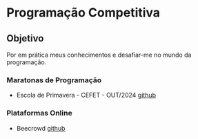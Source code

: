 # Programação Competitiva
## Objetivo
Por em prática meus conhecimentos e desafiar-me no mundo da programação.
### Maratonas de Programação
- Escola de Primavera - CEFET - OUT/2024 [github](https://github.com/augustbiza/Escola-de-Primavera-CEFET-MG-2024.2)
### Plataformas Online
- Beecrowd [github](https://github.com/augustbiza/beecrowd-solutions)
